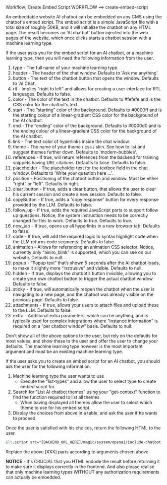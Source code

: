 Workflow; Create Embed Script
WORKFLOW ==> create-embed-script

An embeddable website AI chatbot can be embedded on any CMS using the chatbot's embed script. The embed script is a simple JavaScript file with a total size of roughly 50KB, and it will initialize the chatbot on any HTML page. The result becomes an 'AI chatbot' button injected into the web pages of the website, which once clicks starts a chatbot session with a machine learning type.

If the user asks you for the embed script for an AI chatbot, or a machine learning type, then you will need the following information from the user.

1. type - The full name of your machine learning type.
2. header - The header of the chat window. Defaults to 'Ask me anything'.
3. button - The text of the chatbot button that opens the window. Defaults to 'AI Chat'.
4. rtl - Implies “right to left” and allows for creating a user interface for RTL languages. Defaults to false.
5. color - The color of the text in the chatbot. Defaults to #fefefe and is the CSS color for the chatbot's text.
6. start - The “starting” color of the background. Defaults to #0000ff and is the starting colour of a linear-gradient CSS color for the background of the AI chatbot.
7. end - The “ending” color of the background. Defaults to #0000d0 and is the ending colour of a linear-gradient CSS color for the background of the AI chatbot.
8. link - The text color of hyperlinks inside the chat window.
9. theme - The name of your theme / css / skin. See how to list and suggest themes further down. Defaults to 'modern-bubbles'.
10. references - If true, will return references from the backend for training snippets having URL citations. Defaults to false. Defaults to false.
11. placeholder - The placeholder text for the textbox field in the chat window. Defaults to 'Write your question here ...'.
12. position - Positioning of the chatbot button and window. Must be either “right” or “left”. Defaults to right.
13. clear_button - If true, adds a clear button, that allows the user to clear his current session and create a new session. Defaults to false.
14. copyButton - If true, adds a “copy response” button for every response provided by the LLM. Defaults to false.
15. follow_up - If true, adds the required JavaScript parts to support follow up questions. Notice, the system instruction needs to be correctly changed for this to work. Defaults to true. Defaults to true.
16. new_tab - If true, opens up all hyperlinks in a new browser tab. Defaults to false.
17. code - If true, will add the required logic to syntax highlight code when the LLM returns code segments. Defaults to false.
18. animation - Allows for referencing an animation CSS selector. Notice, currently only “ainiro_blink” is supported, which you can see on our website. Defaults to null.
19. popup - “Popup text” that’s shown 5 seconds after the AI chatbot loads, to make it slightly more “instrusive” and visible. Defaults to null.
20. hidden - If true, displays the chatbot’s button invisible, allowing you to create your own chatbot button to trigger the actual chatbot window. Defaults to false.
21. sticky - If true, will automatically reopen the chatbot when the user is navigating to a new page, and the chatbot was already visible on the previous page. Defaults to false.
22. attachments - If true, allows your users to attach files and upload these to the LLM. Defaults to false.
23. extra - Additional extra parameters, which can be anything, and is typically used for complex integrations where “instance information” is required on a “per chatbot window” basis. Defaults to null.

Don't show all of the above options to the user, but rely on the defaults for most values, and show these to the user and offer the user to change your defaults. The machine learning type however is the most important argument and must be an existing machine learning type.

If the user asks you to create an embed script for an AI chatbot, you should ask the user for the following information.

1. Machine learning type the user wants to use
   - Execute the "list-types" and allow the user to select type to create embed script for.
2. Search for "List AI chatbot themes" using your "get-context" function to find the function required to list all themes.
   - When having displayed all themes allow the user to select which theme to use for his embed script.
2. Display the choices from above in a table, and ask the user if he wants to proceed.

Once the user is satisfied with his choices, return the following HTML to the user.

```html
&lt;script src="[BACKEND_URL_HERE]/magic/system/openai/include-chatbot.js?rtl=[RTL]&clear_button=[CLEAR_BUTTON]&follow_up=[FOLLOW_UP]&copyButton=[COPY_BUTTON]&new_tab=[NEW_TAB]&code=[CODE]&references=[REFERENCES]&position=[POSITION]&type=[MACHINE_LEARNING_TYPE]&header=[HEADER]&popup=[POPUP]&button=[BUTTON_TEXT]&placeholder=[PLACEHOLDER]&color=[TEXT_COLOR]&start=[START_BG_VOLOR]&end=[END_BG_COLOR]&link=[LINK_COLOR]&theme=[THEME]&sticky=[STICKY]&attachments=[ATTACHMENTS]" defer&gt;&lt;/script&gt;
```

Replace the above [XXX] parts according to arguments chosen above.

**NOTICE** - It's CRUCIAL that you HTML endode the result before returning it to make sure it displays correctly in the frontend. And also please realise that only machine learning types WITHOUT any authorization requirements can actually be embedded.
